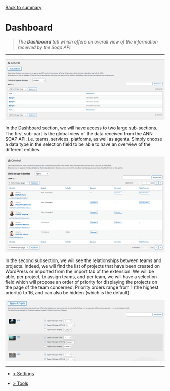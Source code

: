 [Back to summary](/documentation/EN/01%20-%20Summary.md)

# Dashboard

> *The **Dashboard** tab which offers an overall view of the information received by the Soap API.*

---

![Dashboard](/documentation/attachments/illustration-03.png?raw=true)

In the Dashboard section, we will have access to two large sub-sections.
The first sub-part is the global view of the data received from the ANN SOAP API, i.e. teams, services, platforms, as well as agents. Simply choose a data type in the selection field to be able to have an overview of the different entities.

![Agents](/documentation/attachments/illustration-04.png?raw=true)

In the second subsection, we will see the relationships between teams and projects.
Indeed, we will find the list of projects that have been created on WordPress or imported from the import tab of the extension.
We will be able, per project, to assign teams, and per team, we will have a selection field which will propose an order of priority for displaying the projects on the page of the team concerned.
Priority orders range from 1 (the highest priority) to 16, and can also be hidden (which is the default).

![Teams & Projects](/documentation/attachments/illustration-11.png?raw=true)

---

- [< Settings](/documentation/EN/03%20-%20Settings.md)

- [> Tools](/documentation/EN/05%20-%20Tools.md)
